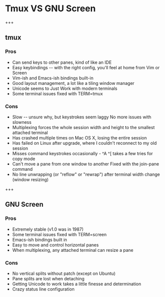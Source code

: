 # Tmux VS GNU Screen

+++
## tmux

### Pros
- Can send keys to other panes, kind of like an IDE
- Easy keybindings -- with the right config, you'll feel at home from Vim or Screen
- Vim-ish and Emacs-ish bindings built-in
- Good layout management, a lot like a tiling window manager
- Unicode seems to Just Work with modern terminals
- Some terminal issues fixed with TERM=tmux
### Cons
- Slow -- unsure why, but keystrokes seem laggy No more issues with slowness
- Multiplexing forces the whole session width and height to the smallest attached terminal
- Has crashed multiple times on Mac OS X, losing the entire session
- Has failed on Linux after upgrade, where I couldn't reconnect to my old session
- Misses command keystrokes occasionally - ^A ^[ takes a few tries for copy mode
- Can't move a pane from one window to another Fixed with the join-pane command
- No line unwrapping (or "reflow" or "rewrap") after terminal width change (window resizing)

+++

## GNU Screen

### Pros
- Extremely stable (v1.0 was in 1987)
- Some terminal issues fixed with TERM=screen
- Emacs-ish bindings built in
- Easy to move and control horizontal panes
- When multiplexing, any attached terminal can resize a pane

### Cons
- No vertical splits without patch (except on Ubuntu)
- Pane splits are lost when detaching
- Getting Unicode to work takes a little finesse and determination
- Crazy status line configuration
